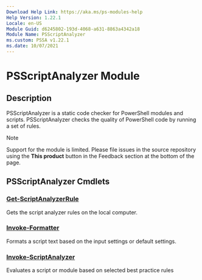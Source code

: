 ```yaml
---
Download Help Link: https://aka.ms/ps-modules-help
Help Version: 1.22.1
Locale: en-US
Module Guid: d6245802-193d-4068-a631-8863a4342a18
Module Name: PSScriptAnalyzer
ms.custom: PSSA v1.22.1
ms.date: 10/07/2021
---
```


# PSScriptAnalyzer Module

## Description

PSScriptAnalyzer is a static code checker for PowerShell modules and scripts. PSScriptAnalyzer
checks the quality of PowerShell code by running a set of rules.

> [!NOTE]
> Support for the module is limited. Please file issues in the source repository using the **This
> product** button in the Feedback section at the bottom of the page.

## PSScriptAnalyzer Cmdlets

### [Get-ScriptAnalyzerRule](Get-ScriptAnalyzerRule.md)
Gets the script analyzer rules on the local computer.

### [Invoke-Formatter](Invoke-Formatter.md)
Formats a script text based on the input settings or default settings.

### [Invoke-ScriptAnalyzer](Invoke-ScriptAnalyzer.md)
Evaluates a script or module based on selected best practice rules

